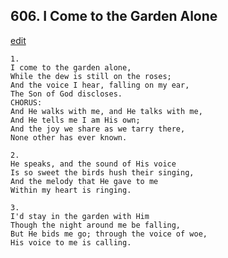 
## 606.  I Come to the Garden Alone
[edit](https://docs.google.com/document/d/15ECIyXnvtkuMD3ZWWFmV1br6KpxeJ1nc/edit?mode=html)



    1.
    I come to the garden alone,
    While the dew is still on the roses;
    And the voice I hear, falling on my ear,
    The Son of God discloses.
    CHORUS:
    And He walks with me, and He talks with me,
    And He tells me I am His own;
    And the joy we share as we tarry there,
    None other has ever known.

    2.
    He speaks, and the sound of His voice
    Is so sweet the birds hush their singing,
    And the melody that He gave to me
    Within my heart is ringing.

    3.
    I'd stay in the garden with Him
    Though the night around me be falling,
    But He bids me go; through the voice of woe,
    His voice to me is calling.
